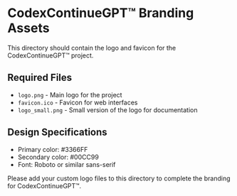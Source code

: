 # CodexContinueGPT™ Branding Assets

This directory should contain the logo and favicon for the CodexContinueGPT™ project.

## Required Files

- `logo.png` - Main logo for the project
- `favicon.ico` - Favicon for web interfaces
- `logo_small.png` - Small version of the logo for documentation

## Design Specifications

- Primary color: #3366FF
- Secondary color: #00CC99
- Font: Roboto or similar sans-serif

Please add your custom logo files to this directory to complete the branding for CodexContinueGPT™.
